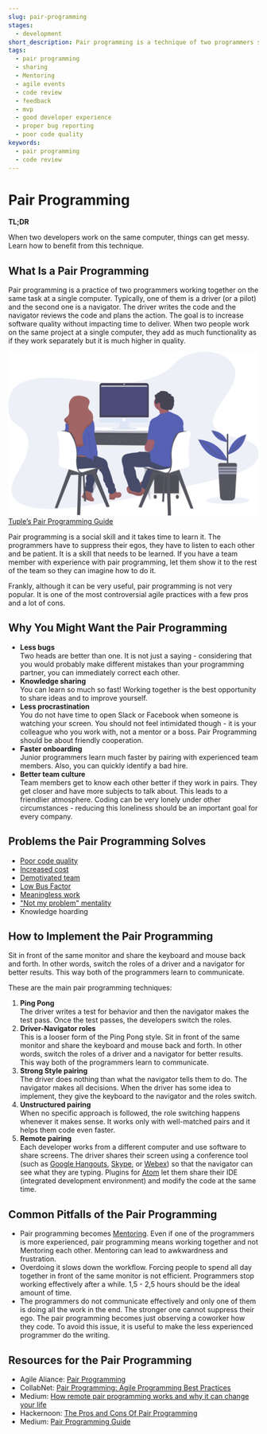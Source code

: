```yaml
---
slug: pair-programming
stages:
  - development
short_description: Pair programming is a technique of two programmers sharing a single workstation. The "driver" writes everything down and the "navigator" watches and makes suggestions. They switch the roles when necessary.
tags:
  - pair programming
  - sharing
  - Mentoring
  - agile events
  - code review
  - feedback
  - mvp
  - good developer experience
  - proper bug reporting
  - poor code quality
keywords:
  - pair programming
  - code review
---
```


# Pair Programming

**TL;DR**

When two developers work on the same computer, things can get messy. Learn how to benefit from this technique.

## What Is a Pair Programming

Pair programming is a practice of two programmers working together on the same task at a single computer. Typically, one of them is a driver (or a pilot) and the second one is a navigator. The driver writes the code and the navigator reviews the code and plans the action. The goal is to increase software quality without impacting time to deliver. When two people work on the same project at a single computer, they add as much functionality as if they work separately but it is much higher in quality.

![Pair Programming](/files/pair-programming.svg)
[Tuple’s Pair Programming Guide](https://tuple.app/pair-programming-guide/)

Pair programming is a social skill and it takes time to learn it. The programmers have to suppress their egos, they have to listen to each other and be patient. It is a skill that needs to be learned. If you have a team member with experience with pair programming, let them show it to the rest of the team so they can imagine how to do it.

Frankly, although it can be very useful, pair programming is not very popular. It is one of the most controversial agile practices with a few pros and a lot of cons.

## Why You Might Want the Pair Programming

- **Less bugs**  
   Two heads are better than one. It is not just a saying - considering that you would probably make different mistakes than your programming partner, you can immediately correct each other.
- **Knowledge sharing**  
   You can learn so much so fast! Working together is the best opportunity to share ideas and to improve yourself.
- **Less procrastination**  
   You do not have time to open Slack or Facebook when someone is watching your screen. You should not feel intimidated though - it is your colleague who you work with, not a mentor or a boss. Pair Programming should be about friendly cooperation.
- **Faster onboarding**  
   Junior programmers learn much faster by pairing with experienced team members. Also, you can quickly identify a bad hire.
- **Better team culture**  
   Team members get to know each other better if they work in pairs. They get closer and have more subjects to talk about. This leads to a friendlier atmosphere. Coding can be very lonely under other circumstances - reducing this loneliness should be an important goal for every company.

## Problems the Pair Programming Solves

- [Poor code quality](/problems/poor-code-quality)
- [Increased cost](/problems/increased-cost)
- [Demotivated team](/problems/demotivated-team)
- [Low Bus Factor](/practice/bus-factor)
- [Meaningless work](/problems/meaningless-work)
- ["Not my problem" mentality](/problems/not-my-problem-mentality)
- Knowledge hoarding

## How to Implement the Pair Programming

Sit in front of the same monitor and share the keyboard and mouse back and forth. In other words, switch the roles of a driver and a navigator for better results. This way both of the programmers learn to communicate.

These are the main pair programming techniques:

1. **Ping Pong**  
   The driver writes a test for behavior and then the navigator makes the test pass. Once the test passes, the developers switch the roles.
2. **Driver-Navigator roles**  
   This is a looser form of the Ping Pong style. Sit in front of the same monitor and share the keyboard and mouse back and forth. In other words, switch the roles of a driver and a navigator for better results. This way both of the programmers learn to communicate.
3. **Strong Style pairing**  
   The driver does nothing than what the navigator tells them to do. The navigator makes all decisions. When the driver has some idea to implement, they give the keyboard to the navigator and the roles switch.
4. **Unstructured pairing**  
   When no specific approach is followed, the role switching happens whenever it makes sense. It works only with well-matched pairs and it helps them code even faster.
5. **Remote pairing**  
   Each developer works from a different computer and use software to share screens. The driver shares their screen using a conference tool (such as [Google Hangouts](https://tools.google.com/dlpage/hangoutplugin), [Skype](https://www.skype.com/), or [Webex](https://www.webex.com/)) so that the navigator can see what they are typing. Plugins for [Atom](https://atom.io/) let them share their IDE (integrated development environment) and modify the code at the same time.

## Common Pitfalls of the Pair Programming

- Pair programming becomes [Mentoring](/practices/mentoring). Even if one of the programmers is more experienced, pair programming means working together and not Mentoring each other. Mentoring can lead to awkwardness and frustration.
- Overdoing it slows down the workflow. Forcing people to spend all day together in front of the same monitor is not efficient. Programmers stop working effectively after a while. 1,5 - 2,5 hours should be the ideal amount of time.
- The programmers do not communicate effectively and only one of them is doing all the work in the end. The stronger one cannot suppress their ego. The pair programming becomes just observing a coworker how they code. To avoid this issue, it is useful to make the less experienced programmer do the writing.

## Resources for the Pair Programming

- Agile Aliance: [Pair Programming](https://www.agilealliance.org/glossary/pairing/)
- CollabNet: [Pair Programming: Agile Programming Best Practices](https://resources.collab.net/agile-101/pair-programming)
- Medium: [How remote pair programming works and why it can change your life](https://medium.freecodecamp.org/how-remote-pair-programming-works-and-why-it-can-change-your-life-cd7b767dc60f)
- Hackernoon: [The Pros and Cons Of Pair Programming](https://hackernoon.com/the-ultimate-guide-to-pair-programming-b606625bc784)
- Medium: [Pair Programming Guide](https://medium.com/@weblab_tech/pair-programming-guide-a76ca43ff389)
